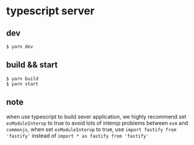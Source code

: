 # typescript server
## dev
```
$ yarn dev
```

## build && start
```
$ yarn build
$ yarn start
```

## note
when use typescript to build sever application, we highly
recommend set `esModuleInterop` to true to avoid lots of interop
 problems between `esm` and `commonjs`, when set `esModuleInterop` to true, use `import fastify from 'fastify'` instead of `import * as fastify from 'fastify'`
 
